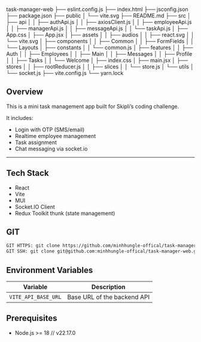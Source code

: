 task-manager-web
├── eslint.config.js
├── index.html
├── jsconfig.json
├── package.json
├── public
│ └── vite.svg
├── README.md
├── src
│ ├── api
│ │ ├── authApi.js
│ │ ├── axiosClient.js
│ │ ├── employeeApi.js
│ │ ├── managerApi.js
│ │ ├── messageApi.js
│ │ └── taskApi.js
│ ├── App.css
│ ├── App.jsx
│ ├── assets
│ │ ├── audios
│ │ ├── react.svg
│ │ └── vite.svg
│ ├── components
│ │ ├── Common
│ │ ├── FormFields
│ │ └── Layouts
│ ├── constants
│ │ └── common.js
│ ├── features
│ │ ├── Auth
│ │ ├── Employees
│ │ ├── Main
│ │ ├── Messages
│ │ ├── Profile
│ │ ├── Tasks
│ │ └── Welcome
│ ├── index.css
│ ├── main.jsx
│ ├── stores
│ │ ├── rootReducer.js
│ │ ├── slices
│ │ └── store.js
│ └── utils
│ └── socket.js
├── vite.config.js
└── yarn.lock

## Overview

This is a mini task management app built for Skipli’s coding challenge.

It includes:

- Login with OTP (SMS/email)
- Realtime employee management
- Task assignment
- Chat messaging via socket.io

---

## Tech Stack

- React
- Vite
- MUI
- Socket.IO Client
- Redux Toolkit thunk (state management)

## GIT

```bash
GIT HTTPS: git clone https://github.com/minhhungle-offical/task-manager-web.git
GIT SSH: git clone git@github.com:minhhungle-offical/task-manager-web.git
```

## Environment Variables

| Variable            | Description                 |
| ------------------- | --------------------------- |
| `VITE_API_BASE_URL` | Base URL of the backend API |

## Prerequisites

- Node.js >= 18 // v22.17.0
